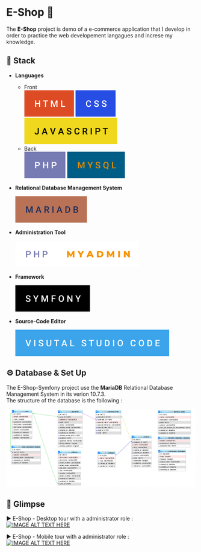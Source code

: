 # E-Shop 🛒

The **E-Shop** project is demo of a e-commerce application that I develop in order to practice the web developement langagues and increse my knowledge.

## 🧰 **Stack**

- **Languages**

  - Front  
    ![](github/images/html.svg) ![](github/images/css.svg) ![](github/images/javascript.svg)
  - Back  
    ![](github/images/php.svg) ![](github/images/mysql.svg)

- **Relational Database Management System**

  ![](github/images/mariadb.svg)

- **Administration Tool**

  ![](github/images/php-myadmin.svg)

- **Framework**

  ![](github/images/symfony.svg)

- **Source-Code Editor**

  ![](github/images/visual-studio-code.svg)

## ⚙️ Database & Set Up

The E-Shop-Symfony project use the **MariaDB** Relational Database Management System in its verion 10.7.3.  
 The structure of the database is the following :

![](github/images/database.png)

<!-- To use the projet you have to follow this steps :

- Git clone the repository -->

## 👀 Glimpse

▶️ E-Shop - Desktop tour with a administrator role :  
[![IMAGE ALT TEXT HERE](https://img.youtube.com/vi/3DFKYjMYD3o/0.jpg)](https://www.youtube.com/watch?v=3DFKYjMYD3o&t=182s)

▶️ E-Shop - Mobile tour with a administrator role :  
[![IMAGE ALT TEXT HERE](https://img.youtube.com/vi/mQNfD4YjoVY/0.jpg)](https://www.youtube.com/watch?v=mQNfD4YjoVY&t=62s)
